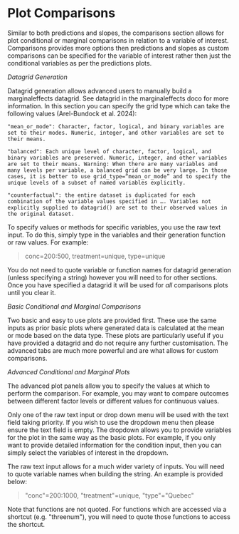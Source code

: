 # Plot Comparisons

Similar to both predictions and slopes, the comparisons section allows for plot conditional or marginal comparisons in relation to a variable of interest. Comparisons provides more options then predictions and slopes as custom comparisons can be specified for the variable of interest rather then just the conditional variables as per the predictions plots.

*Datagrid Generation*

Datagrid generation allows advanced users to manually build a marginaleffects datagrid. See datagrid in the marginaleffects doco for more information. In this section you can specify the grid type which can take the following values (Arel-Bundock et al. 2024):

    "mean_or_mode": Character, factor, logical, and binary variables are set to their modes. Numeric, integer, and other variables are set to their means.

    "balanced": Each unique level of character, factor, logical, and binary variables are preserved. Numeric, integer, and other variables are set to their means. Warning: When there are many variables and many levels per variable, a balanced grid can be very large. In those cases, it is better to use grid_type=“mean_or_mode” and to specify the unique levels of a subset of named variables explicitly.

    "counterfactual": the entire dataset is duplicated for each combination of the variable values specified in …. Variables not explicitly supplied to datagrid() are set to their observed values in the original dataset.

To specify values or methods for specific variables, you use the raw text input. To do this, simply type in the variables and their generation function or raw values. For example:

> conc=200:500, treatment=unique, type=unique

You do not need to quote variable or function names for datagrid generation (unless specifying a string) however you will need to for other sections. Once you have specified a datagrid it will be used for *all* comparisons plots until you clear it.

*Basic Conditional and Marginal Comparisons*

Two basic and easy to use plots are provided first. These use the same inputs as prior basic plots where generated data is calculated at the mean or mode based on the data type. These plots are particularly useful if you have provided a datagrid and do not require any further customisation. The advanced tabs are much more powerful and are what allows for custom comparisons.

*Advanced Conditional and Marginal Plots*

The advanced plot panels allow you to specify the values at which to perform the comparison. For example, you may want to compare outcomes between different factor levels or different values for continuous values. 

Only one of the raw text input or drop down menu will be used with the text field taking priority. If you wish to use the dropdown menu then please ensure the text field is empty. The dropdown allows you to provide variables for the plot in the same way as the basic plots. For example, if you only want to provide detailed information for the condition input, then you can simply select the variables of interest in the dropdown.

The raw text input allows for a much wider variety of inputs. You will need to quote variable names when building the string. An example is provided below:

> "conc"=200:1000, "treatment"=unique, "type"="Quebec"

Note that functions are not quoted. For functions which are accessed via a shortcut (e.g. "threenum"), you will need to quote those functions to access the shortcut.
